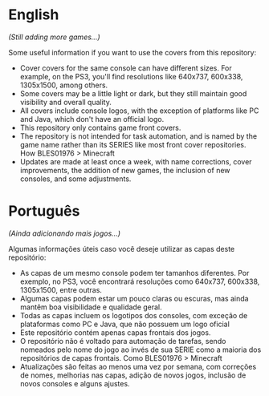 <h1>English</h1>

<p><em>(Still adding more games...)</em></p>

<p>Some useful information if you want to use the covers from this repository:</p>

<ul>
<li>Cover covers for the same console can have different sizes. For example, on the PS3, you'll find resolutions like 640x737, 600x338, 1305x1500, among others.</li>
<li>Some covers may be a little light or dark, but they still maintain good visibility and overall quality.</li>
<li>All covers include console logos, with the exception of platforms like PC and Java, which don't have an official logo.</li>
<li>This repository only contains game front covers.</li>
<li>The repository is not intended for task automation, and is named by the game name rather than its SERIES like most front cover repositories. How BLES01976 > Minecraft</li>
<li>Updates are made at least once a week, with name corrections, cover improvements, the addition of new games, the inclusion of new consoles, and some adjustments.</li>
</ul>


<h1>Português</h1>

<p><em>(Ainda adicionando mais jogos...)</em></p>

<p>Algumas informações úteis caso você deseje utilizar as capas deste repositório:</p>

<ul>
  <li>As capas de um mesmo console podem ter tamanhos diferentes. Por exemplo, no PS3, você encontrará resoluções como 640x737, 600x338, 1305x1500, entre outras.</li>
  <li>Algumas capas podem estar um pouco claras ou escuras, mas ainda mantêm boa visibilidade e qualidade geral.</li>
  <li>Todas as capas incluem os logotipos dos consoles, com exceção de plataformas como PC e Java, que não possuem um logo oficial</li>
  <li>Este repositório contém apenas capas frontais dos jogos.</li>
  <li>O repositório não é voltado para automação de tarefas, sendo nomeados pelo nome do jogo ao invés de sua SERIE como a maioria dos repositórios de capas frontais. Como BLES01976 > Minecraft</li>
  <li>Atualizações são feitas ao menos uma vez por semana, com correções de nomes, melhorias nas capas, adição de novos jogos, inclusão de novos consoles e alguns ajustes.</li>
</ul>
